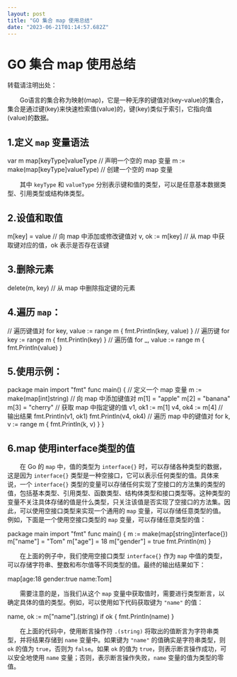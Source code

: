 ```yaml
---
layout: post
title: "GO 集合 map 使用总结"
date: "2023-06-21T01:14:57.682Z"
---
```

GO 集合 map 使用总结
==============

转载请注明出处：

　　Go语言的集合称为映射(map)，它是一种无序的键值对(key-value)的集合，集合是通过键(key)来快速检索值(value)的，键(key)类似于索引，它指向值(value)的数据。

1.定义 `map` 变量语法　
----------------

var m map\[keyType\]valueType  // 声明一个空的 map 变量
m := make(map\[keyType\]valueType)  // 创建一个空的 map 变量

　　其中 `keyType` 和 `valueType` 分别表示键和值的类型，可以是任意基本数据类型、引用类型或结构体类型。

2.设值和取值
-------

m\[key\] = value  // 向 map 中添加或修改键值对
v, ok := m\[key\]  // 从 map 中获取键对应的值，ok 表示是否存在该键

3.删除元素
------

delete(m, key)  // 从 map 中删除指定键的元素

4.遍历 `map`：
-----------

// 遍历键值对
for key, value := range m {
    fmt.Println(key, value)
}
// 遍历键
for key := range m {
    fmt.Println(key)
}
// 遍历值
for \_, value := range m {
    fmt.Println(value)
}

5.使用示例：
-------

package main
import "fmt"
func main() {
    // 定义一个 map 变量
    m := make(map\[int\]string)
    // 向 map 中添加键值对
    m\[1\] = "apple"
    m\[2\] = "banana"
    m\[3\] = "cherry"
    // 获取 map 中指定键的值
    v1, ok1 := m\[1\]
    v4, ok4 :\= m\[4\]
    // 输出结果
    fmt.Println(v1, ok1)
    fmt.Println(v4, ok4)
    // 遍历 map 中的键值对
    for k, v := range m {
        fmt.Println(k, v)
    }
}

6.map 使用interface类型的值　　
-----------------------

　　在 Go 的 `map` 中，值的类型为 `interface{}` 时，可以存储各种类型的数据，这是因为 `interface{}` 类型是一种空接口，它可以表示任何类型的值。具体来说，一个 `interface{}` 类型的变量可以存储任何实现了空接口的方法集的类型的值，包括基本类型、引用类型、函数类型、结构体类型和接口类型等。这种类型的变量不关注具体存储的值是什么类型，只关注该值是否实现了空接口的方法集。因此，可以使用空接口类型来实现一个通用的 `map` 变量，可以存储任意类型的值。 例如，下面是一个使用空接口类型的 `map` 变量，可以存储任意类型的值：

package main
import "fmt"
func main() {
    m :\= make(map\[string\]interface{})
    m\["name"\] = "Tom"
    m\["age"\] = 18
    m\["gender"\] = true
    fmt.Println(m)
}

　　在上面的例子中，我们使用空接口类型 `interface{}` 作为 `map` 中值的类型，可以存储字符串、整数和布尔值等不同类型的值。最终的输出结果如下：

map\[age:18 gender:true name:Tom\]

　　需要注意的是，当我们从这个 `map` 变量中获取值时，需要进行类型断言，以确定具体的值的类型。例如，可以使用如下代码获取键为 `"name"` 的值：

name, ok := m\["name"\].(string)
if ok {
    fmt.Println(name)
}

　　在上面的代码中，使用断言操作符 `.(string)` 将取出的值断言为字符串类型，并将结果存储到 `name` 变量中。如果键为 `"name"` 的值确实是字符串类型，则 `ok` 的值为 `true`，否则为 `false`。如果 `ok` 的值为 `true`，则表示断言操作成功，可以安全地使用 `name` 变量；否则，表示断言操作失败，`name` 变量的值为类型的零值。